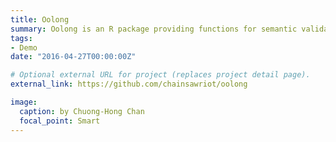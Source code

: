 ```yaml
---
title: Oolong 
summary: Oolong is an R package providing functions for semantic validation of topic modeling and dictionary-based methods, two main tools for doing. automated content analysis using `https://github.com/chainsawriot/oolong`.
tags:
- Demo
date: "2016-04-27T00:00:00Z"

# Optional external URL for project (replaces project detail page).
external_link: https://github.com/chainsawriot/oolong

image:
  caption: by Chuong-Hong Chan
  focal_point: Smart
---
```

